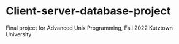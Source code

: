 # Client-server-database-project
Final project for Advanced Unix Programming, Fall 2022 Kutztown University
